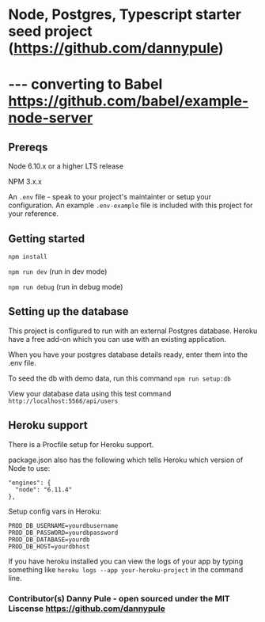 # Node, Postgres, Typescript starter seed project (https://github.com/dannypule)

# --- converting to Babel https://github.com/babel/example-node-server

## Prereqs

Node 6.10.x or a higher LTS release

NPM 3.x.x

An `.env` file - speak to your project's maintainter or setup your
configuration. An example `.env-example` file is included with this project for
your reference.

## Getting started

`npm install`

`npm run dev` (run in dev mode)

`npm run debug` (run in debug mode)

## Setting up the database

This project is configured to run with an external Postgres database. Heroku
have a free add-on which you can use with an existing application.

When you have your postgres database details ready, enter them into the .env
file.

To seed the db with demo data, run this command `npm run setup:db`

View your database data using this test command
`http://localhost:5566/api/users`

## Heroku support

There is a Procfile setup for Heroku support.

package.json also has the following which tells Heroku which version of Node to
use:

```
"engines": {
  "node": "6.11.4"
},
```

Setup config vars in Heroku:

```
PROD_DB_USERNAME=yourdbusername
PROD_DB_PASSWORD=yourdbpassword
PROD_DB_DATABASE=yourdb
PROD_DB_HOST=yourdbhost
```

If you have heroku installed you can view the logs of your app by typing
something like `heroku logs --app your-heroku-project` in the command line.

### Contributor(s) Danny Pule - open sourced under the MIT Liscense https://github.com/dannypule
